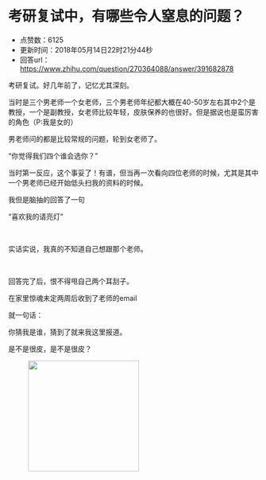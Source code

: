 # 考研复试中，有哪些令人窒息的问题？
- 点赞数：6125
- 更新时间：2018年05月14日22时21分44秒
- 回答url：https://www.zhihu.com/question/270364088/answer/391682878
<body>
 <p data-pid="o8Ei9Xu3">考研复试。好几年前了，记忆尤其深刻。</p>
 <p data-pid="bP-ll69g">当时是三个男老师一个女老师，三个男老师年纪都大概在40-50岁左右其中2个是教授，一个是副教授，女老师比较年轻，皮肤保养的也很好。但是据说也是蛮厉害的角色（P:我是女的）</p>
 <p data-pid="v1QLeeEm">男老师问的都是比较常规的问题，轮到女老师了。</p>
 <p data-pid="1jTO_Hri">“你觉得我们四个谁会选你？”</p>
 <p data-pid="pShCNPc-">当时第一反应，这个事妥了！有谱，但当再一次看向四位老师的时候，尤其是其中一个男老师已经开始低头扫我的资料的时候。</p>
 <p data-pid="yLhXWVz7">我但是脑抽的回答了一句</p>
 <p data-pid="_-HoR3OY">“喜欢我的请亮灯”</p>
 <p class="ztext-empty-paragraph"><br></p>
 <p data-pid="7GFfonUT">实话实说，我真的不知道自己想跟那个老师。</p>
 <p class="ztext-empty-paragraph"><br></p>
 <p data-pid="hJA5i4kj">回答完了后，恨不得甩自己两个耳刮子。</p>
 <p data-pid="WZ8kL75s">在家里惊魂未定两周后收到了老师的email</p>
 <p data-pid="eaMkjE-n">就一句话：</p>
 <p data-pid="onzDDXXE">你猜我是谁，猜到了就来我这里报道。</p>
 <p data-pid="b9lsatB6">是不是很皮，是不是很皮？</p>
 <figure data-size="normal">
  <img src="https://pica.zhimg.com/50/v2-f1ff8e55e746b7119e50204284ccff93_720w.jpg?source=1940ef5c" data-caption="" data-size="normal" data-rawwidth="223" data-rawheight="223" data-original-token="v2-f1ff8e55e746b7119e50204284ccff93" class="content_image" width="223">
 </figure>
 <p></p>
</body>
